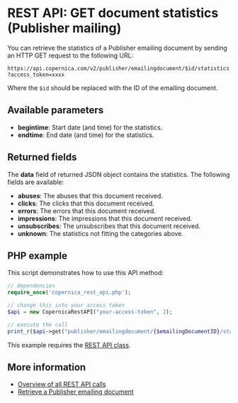# REST API: GET document statistics (Publisher mailing)

You can retrieve the statistics of a Publisher emailing document by sending 
an HTTP GET request to the following URL:

`https://api.copernica.com/v2/publisher/emailingdocument/$id/statistics?access_token=xxxx`

Where the `$id` should be replaced with the ID of the emailing document.

## Available parameters

* **begintime**: Start date (and time) for the statistics.
* **endtime**: End date (and time) for the statistics.

## Returned fields

The **data** field of returned JSON object contains the statistics. 
The following fields are available:

* **abuses**: The abuses that this document received.
* **clicks**: The clicks that this document received.
* **errors**: The errors that this document received.
* **impressions**: The impressions that this document received.
* **unsubscribes**: The unsubscribes that this document received.
* **unknown**: The statistics not fitting the categories above.

## PHP example

This script demonstrates how to use this API method:

```php
// dependencies
require_once('copernica_rest_api.php');

// change this into your access token
$api = new CopernicaRestAPI("your-access-token", 2);

// execute the call
print_r($api->get("publisher/emailingdocument/{$emailingDocumentID}/statistics/"));
```

This example requires the [REST API class](./rest-php).

## More information 

* [Overview of all REST API calls](./rest-api)
* [Retrieve a Publisher emailing document](./rest-get-publisher-emailingdocument)

